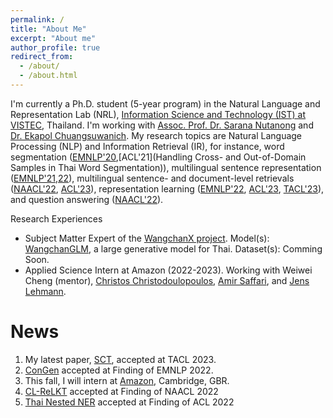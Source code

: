 ```yaml
---
permalink: /
title: "About Me"
excerpt: "About me"
author_profile: true
redirect_from: 
  - /about/
  - /about.html
---
```


I'm currently a Ph.D. student (5-year program) in the Natural Language and Representation Lab (NRL), [Information Science and Technology (IST) at VISTEC](https://vistec.ist/), Thailand.
I'm working with [Assoc. Prof. Dr. Sarana Nutanong](https://scholar.google.com/citations?user=fEPAC_AAAAAJ&hl=th) and [Dr. Ekapol Chuangsuwanich](https://scholar.google.com/citations?user=ST-jPeYAAAAJ&hl=th).
My research topics are Natural Language Processing (NLP) and Information Retrieval (IR), for instance,  word segmentation ([EMNLP'20](https://www.aclweb.org/anthology/2020.emnlp-main.315/),[ACL'21](Handling Cross- and Out-of-Domain Samples in Thai Word Segmentation)), multilingual sentence representation ([EMNLP'21](https://aclanthology.org/2021.findings-emnlp.80/),[22](https://github.com/KornWtp/ConGen/blob/main/ConGen__Unsupervised_Control_and_Generalization_Distillation_For_Sentence_Representation.pdf)), multilingual sentence- and document-level retrievals ([NAACL'22](https://openreview.net/forum?id=y42xxJ_xx8), [ACL'23](https://aclanthology.org/2023.acl-short.95.pdf)), representation learning ([EMNLP'22](https://github.com/KornWtp/ConGen/blob/main/ConGen__Unsupervised_Control_and_Generalization_Distillation_For_Sentence_Representation.pdf), [ACL'23](https://aclanthology.org/2023.acl-short.95.pdf), [TACL'23](https://github.com/mrpeerat/SCT/blob/main/An_Efficient_Self_supervised_Cross_View_Training_For_Unsupervised_Sentence_Embedding.pdf)), and question answering ([NAACL'22](https://openreview.net/forum?id=y42xxJ_xx8)).

Research Experiences
- Subject Matter Expert of the [WangchanX project](). Model(s): [WangchanGLM](https://github.com/PyThaiNLP/WangChanGLM), a large generative model for Thai. Dataset(s): Comming Soon.  
- Applied Science Intern at Amazon (2022-2023). Working with Weiwei Cheng (mentor), [Christos Christodoulopoulos](https://scholar.google.com/citations?user=oZORQtwAAAAJ&hl=en), [Amir Saffari](https://scholar.google.co.uk/citations?user=QJX4mnQAAAAJ&hl=en), and [Jens Lehmann](https://scholar.google.com/citations?user=sEaQ5rgAAAAJ&hl=th&oi=ao). 

News
======
1. My latest paper, [SCT](https://github.com/mrpeerat/SCT), accepted at TACL 2023. 
2. [ConGen](https://github.com/KornWtp/ConGen) accepted at Finding of EMNLP 2022.
3. This fall, I will intern at [Amazon](https://www.amazon.jobs/en/landing_pages/cambridge?base_query=&loc_query=&job_count=10&result_limit=10&sort=relevant&location%5B%5D=cambridge-uk&cache), Cambridge, GBR.
4. [CL-ReLKT](https://openreview.net/pdf?id=SGfeUGXMBZc) accepted at Finding of NAACL 2022
5. [Thai Nested NER](https://aclanthology.org/2022.findings-acl.116/) accepted at Finding of ACL 2022
